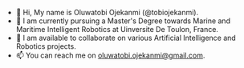 - 👋 Hi, My name is Oluwatobi Ojekanmi (@tobiojekanmi).
- 👀 I am currently pursuing a Master's Degree towards Marine and Maritime Intelligent Robotics at Uinversite De Toulon, France. 
- 🌱 I am available to collaborate on various Artificial Intelligence and Robotics projects.
- 📫 You can reach me on oluwatobi.ojekanmi@gmail.com.

<!---
tobiojekanmi/tobiojekanmi is a ✨ special ✨ repository because its `README.md` (this file) appears on your GitHub profile.
You can click the Preview link to take a look at your changes.
--->
